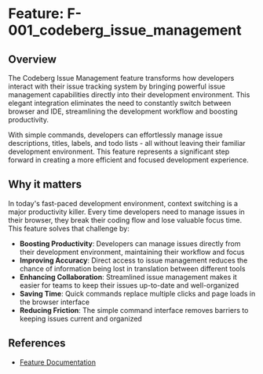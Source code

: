# Feature: F-001_codeberg_issue_management

## Overview

The Codeberg Issue Management feature transforms how developers interact with their issue tracking system by bringing powerful issue management capabilities directly into their development environment. This elegant integration eliminates the need to constantly switch between browser and IDE, streamlining the development workflow and boosting productivity.

With simple commands, developers can effortlessly manage issue descriptions, titles, labels, and todo lists - all without leaving their familiar development environment. This feature represents a significant step forward in creating a more efficient and focused development experience.

## Why it matters

In today's fast-paced development environment, context switching is a major productivity killer. Every time developers need to manage issues in their browser, they break their coding flow and lose valuable focus time. This feature solves that challenge by:

- **Boosting Productivity**: Developers can manage issues directly from their development environment, maintaining their workflow and focus
- **Improving Accuracy**: Direct access to issue management reduces the chance of information being lost in translation between different tools
- **Enhancing Collaboration**: Streamlined issue management makes it easier for teams to keep their issues up-to-date and well-organized
- **Saving Time**: Quick commands replace multiple clicks and page loads in the browser interface
- **Reducing Friction**: The simple command interface removes barriers to keeping issues current and organized

## References

- [Feature Documentation](feature.md)

